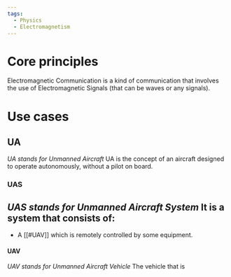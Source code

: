 ```yaml
---
tags:
  - Physics
  - Electromagnetism
---
```

# Core principles
Electromagnetic Communication is a kind of communication that involves the use of Electromagnetic Signals (that can be waves or any signals).

# Use cases
## UA
_UA stands for Unmanned Aircraft_
UA is the concept of an aircraft designed to operate autonomously, without a pilot on board.
### UAS
_UAS stands for Unmanned Aircraft System_
It is a system that consists of:
- 
- A [[#UAV]] which is remotely controlled by some equipment. 
#### UAV
_UAV stands for Unmanned Aircraft Vehicle_
The vehicle that is 